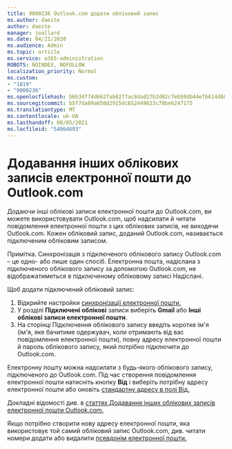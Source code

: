 ```yaml
---
title: 9000236 Outlook.com додати обліковий запис
ms.author: daeite
author: daeite
manager: joallard
ms.date: 04/21/2020
ms.audience: Admin
ms.topic: article
ms.service: o365-administration
ROBOTS: NOINDEX, NOFOLLOW
localization_priority: Normal
ms.custom:
- "1819"
- "9000236"
ms.openlocfilehash: b6b34f74d662fab02f7ac8dad27b2d02c7ebb9db44efb614d6005741d4cebdb2
ms.sourcegitcommit: b5f7da89a650d2915dc652449623c78be6247175
ms.translationtype: MT
ms.contentlocale: uk-UA
ms.lasthandoff: 08/05/2021
ms.locfileid: "54064693"
---
```

# <a name="add-your-other-email-accounts-to-outlookcom"></a>Додавання інших облікових записів електронної пошти до Outlook.com

Додаючи інші облікові записи електронної пошти до Outlook.com, ви можете використовувати Outlook.com, щоб надсилати й читати повідомлення електронної пошти з цих облікових записів, не виходячи Outlook.com. Кожен обліковий запис, доданий Outlook.com, називається підключеним обліковим записом.

Примітка. Синхронізація з підключеного облікового запису Outlook.com – це одно- або лише один спосіб. Електронна пошта, надіслана з підключеного облікового запису за допомогою Outlook.com, не відображатиметься в підключеному обліковому записі Надіслані.

Щоб додати підключений обліковий запис:

1. Відкрийте настройки [синхронізації електронної пошти.](https://go.microsoft.com/fwlink/?linkid=875264)
2. У розділі **Підключені облікові** записи виберіть **Gmail** або **Інші облікові записи електронної пошти**.
3. На сторінці Підключення облікового запису введіть коротке ім'я (ім'я, яке бачитиме одержувач, коли отримають від вас повідомлення електронної пошти), повну адресу електронної пошти й пароль облікового запису, який потрібно підключити до Outlook.com.

Електронну пошту можна надсилати з будь-якого облікового запису, підключеного до Outlook.com. Під час створення повідомлення електронної пошти натисніть кнопку **Від** і виберіть потрібну адресу електронної пошти або оновіть [стандартну адресу в полі Від.](https://go.microsoft.com/fwlink/?linkid=875264)

Докладні відомості див. в [статтях Додавання інших облікових записів електронної пошти Outlook.com.](https://support.office.com/article/c5224df4-5885-4e79-91ba-523aa743f0ba?wt.mc_id=Office_Outlook_com_Alchemy)

Якщо потрібно створити нову адресу електронної пошти, яка використовує той самий обліковий запис Outlook.com, див. читати номери додати або видалити [псевдонім електронної пошти.](https://support.office.com/article/459b1989-356d-40fa-a689-8f285b13f1f2?wt.mc_id=Office_Outlook_com_Alchemy)